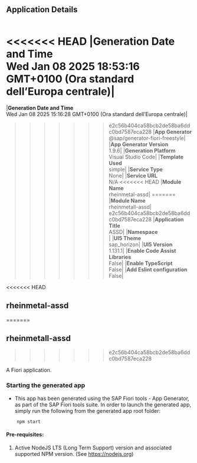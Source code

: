 ## Application Details
|               |
| ------------- |
<<<<<<< HEAD
|**Generation Date and Time**<br>Wed Jan 08 2025 18:53:16 GMT+0100 (Ora standard dell’Europa centrale)|
=======
|**Generation Date and Time**<br>Wed Jan 08 2025 15:16:28 GMT+0100 (Ora standard dell’Europa centrale)|
>>>>>>> e2c56b404ca58bcb2de58ba6ddc0bd7587eca228
|**App Generator**<br>@sap/generator-fiori-freestyle|
|**App Generator Version**<br>1.9.6|
|**Generation Platform**<br>Visual Studio Code|
|**Template Used**<br>simple|
|**Service Type**<br>None|
|**Service URL**<br>N/A
<<<<<<< HEAD
|**Module Name**<br>rheinmetal-assd|
=======
|**Module Name**<br>rheinmetall-assd|
>>>>>>> e2c56b404ca58bcb2de58ba6ddc0bd7587eca228
|**Application Title**<br>ASSD|
|**Namespace**<br>|
|**UI5 Theme**<br>sap_horizon|
|**UI5 Version**<br>1.131.1|
|**Enable Code Assist Libraries**<br>False|
|**Enable TypeScript**<br>False|
|**Add Eslint configuration**<br>False|

<<<<<<< HEAD
## rheinmetal-assd
=======
## rheinmetall-assd
>>>>>>> e2c56b404ca58bcb2de58ba6ddc0bd7587eca228

A Fiori application.

### Starting the generated app

-   This app has been generated using the SAP Fiori tools - App Generator, as part of the SAP Fiori tools suite.  In order to launch the generated app, simply run the following from the generated app root folder:

```
    npm start
```

#### Pre-requisites:

1. Active NodeJS LTS (Long Term Support) version and associated supported NPM version.  (See https://nodejs.org)


